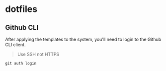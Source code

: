 # dotfiles

## Github CLI

After applying the templates to the system, you'll need to login to the Github CLI client.

> Use SSH not HTTPS

`git auth login`
